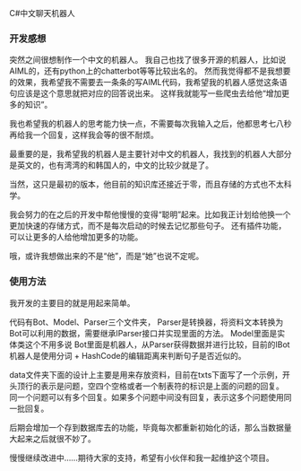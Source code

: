 C#中文聊天机器人

<h3>开发感想</h3>

突然之间很想制作一个中文的机器人。
我自己也找了很多开源的机器人，比如说AIML的，还有python上的chatterbot等等比较出名的。
然而我觉得都不是我想要的效果，我希望我不需要去一条条的写AIML代码，我希望我的机器人感觉这条语句应该是这个意思就把对应的回答说出来。
这样我就能写一些爬虫去给他“增加更多的知识”。

我也希望我的机器人的思考能力快一点，不需要每次我输入之后，他都思考七八秒再给我一个回复，这样我会等的很不耐烦。

最重要的是，我希望我的机器人是主要针对中文的机器人，我找到的机器人大部分是英文的，也有湾湾的和韩国人的，中文的比较少就是了。

当然，这只是最初的版本，他目前的知识库还接近于零，而且存储的方式也不太科学。

我会努力的在之后的开发中帮他慢慢的变得“聪明”起来。比如我正计划给他换一个更加快速的存储方式，而不是每次启动的时候去记忆那些句子。
还有插件功能，可以让更多的人给他增加更多的功能。

哦，或许我想做出来的不是“他”，而是“她”也说不定呢。

<h3>使用方法</h3>

我开发的主要目的就是用起来简单。

代码有Bot、Model、Parser三个文件夹，
Parser是转换器，将资料文本转换为Bot可以利用的数据，需要继承IParser接口并实现里面的方法。
Model里面是实体类这个不用多说
Bot里面是机器人，从Parser获得数据并进行比较，目前的IBot机器人是使用分词 + HashCode的编辑距离来判断句子是否近似的。

data文件夹下面的设计上主要是用来存放资料，目前在txts下面写了一个示例，开头顶行的表示是问题，空四个空格或者一个制表符的标识是上面的问题的回复。
同一个问题可以有多个回复。如果多个问题中间没有回复，表示这多个问题使用同一批回复。

后期会增加一个存到数据库去的功能，毕竟每次都重新初始化的话，那么当数据量大起来之后就很不妙了。

慢慢继续改进中……期待大家的支持，希望有小伙伴和我一起维护这个项目。
